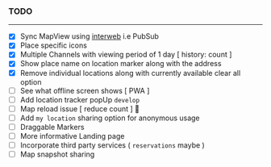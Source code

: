### TODO

---

- [x] Sync MapView using [interweb](https://www.pubnub.com/) i.e PubSub
- [x] Place specific icons
- [x] Multiple Channels with viewing period of 1 day [ history: count ]
- [x] Show place name on location marker along with the address
- [x] Remove individual locations along with currently available clear all option
- [ ] See what offline screen shows [ PWA ]
- [ ] Add location tracker popUp `develop`
- [ ] Map reload issue [ reduce count ] 🚩
- [ ] Add `my location` sharing option for anonymous usage
- [ ] Draggable Markers
- [ ] More informative Landing page
- [ ] Incorporate third party services ( `reservations` maybe )
- [ ] Map snapshot sharing
